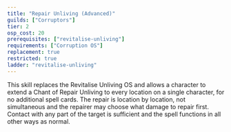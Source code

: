 ```yaml
---
title: "Repair Unliving (Advanced)"
guilds: ["Corruptors"]
tier: 2
osp_cost: 20
prerequisites: ["revitalise-unliving"]
requirements: ["Corruption OS"]
replacement: true
restricted: true
ladder: "revitalise-unliving"
---
```

This skill replaces the Revitalise Unliving OS and allows a character to extend a Chant of Repair Unliving to every location on a single character, for no additional spell cards. The repair is location by location, not simultaneous and the repairer may choose what damage to repair first. Contact with any part of the target is sufficient and the spell functions in all other ways as normal.
